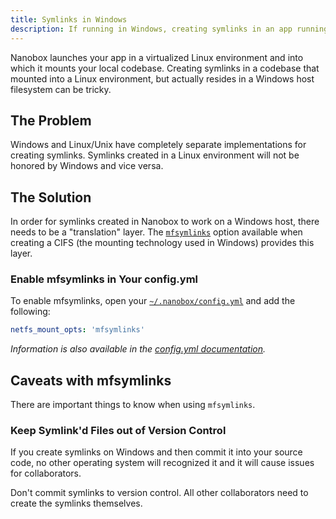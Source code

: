 ```yaml
---
title: Symlinks in Windows
description: If running in Windows, creating symlinks in an app running in Nanobox is made possible through the 'mfsymlinks' option.
---
```


Nanobox launches your app in a virtualized Linux environment and into which it mounts your local codebase. Creating symlinks in a codebase that mounted into a Linux environment, but actually resides in a Windows host filesystem can be tricky.

## The Problem
Windows and Linux/Unix have completely separate implementations for creating symlinks. Symlinks created in a Linux environment will not be honored by Windows and vice versa.

## The Solution
In order for symlinks created in Nanobox to work on a Windows host, there needs to be a "translation" layer. The <a href="http://git.kernel.org/cgit/linux/kernel/git/torvalds/linux.git/commit/?id=736a33205969c16f81d747db14ff4c0f133609a6" target="\_blank"><code>mfsymlinks</code></a> option available when creating a CIFS (the mounting technology used in Windows) provides this layer.

### Enable mfsymlinks in Your config.yml
To enable mfsymlinks, open your [`~/.nanobox/config.yml`](/local-config/nanobox-config-yml/) and add the following:

```yaml
netfs_mount_opts: 'mfsymlinks'
```

*Information is also available in the [config.yml documentation](/local-config/nanobox-config-yml/#netfs-mount-options).*

## Caveats with mfsymlinks
There are important things to know when using `mfsymlinks`.

### Keep Symlink'd Files out of Version Control
If you create symlinks on Windows and then commit it into your source code, no other operating system will recognized it and it will cause issues for collaborators.

Don't commit symlinks to version control. All other collaborators need to create the symlinks themselves.
